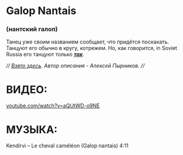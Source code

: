 Galop Nantais
=============
### (нантский галоп)
Танец уже своим названием сообщает, что придётся поскакать. Танцуют его обычно в кругу, котрежем. Но, как говорится, in Soviet Russia его танцуют только [___так___](https://www.youtube.com/watch?v=aQUtWD-o9NE).

_// [Взято здесь](http://celtic-community.diary.ru/p193203999.htm?oam#more1). Автор описания - Алексей Пырников. //_

ВИДЕО:
======
[youtube.com/watch?v=aQUtWD-o9NE](https://www.youtube.com/watch?v=aQUtWD-o9NE)

МУЗЫКА:
=======
Kendirvi – Le cheval caméléon (Galop nantais) 4:11
